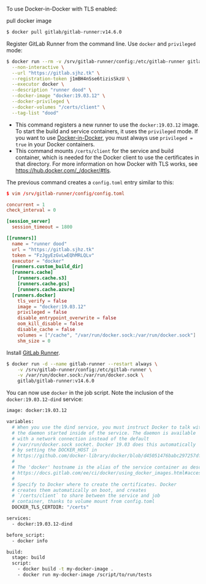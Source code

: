 To use Docker-in-Docker with TLS enabled:

pull docker image

```bash
$ docker pull gitlab/gitlab-runner:v14.6.0
```

Register GitLab Runner from the command line. Use `docker` and `privileged` mode:

```bash
$ docker run --rm -v /srv/gitlab-runner/config:/etc/gitlab-runner gitlab/gitlab-runner:v14.6.0 register \
  --non-interactive \
  --url "https://gitlab.sjhz.tk" \
  --registration-token j1mBH4nSse6tizisSkzU \
  --executor docker \
  --description "runner dood" \
  --docker-image "docker:19.03.12" \
  --docker-privileged \
  --docker-volumes "/certs/client" \
  --tag-list "dood" 
```

- This command registers a new runner to use the `docker:19.03.12` image. To start the build and service containers, it uses the `privileged` mode. If you want to use [Docker-in-Docker](https://www.docker.com/blog/docker-can-now-run-within-docker/), you must always use `privileged = true` in your Docker containers.
- This command mounts `/certs/client` for the service and build container, which is needed for the Docker client to use the certificates in that directory. For more information on how Docker with TLS works, see https://hub.docker.com/_/docker/#tls.

The previous command creates a `config.toml` entry similar to this:

```toml
$ vim /srv/gitlab-runner/config/config.toml

concurrent = 1
check_interval = 0

[session_server]
  session_timeout = 1800

[[runners]]
  name = "runner dood"
  url = "https://gitlab.sjhz.tk"
  token = "FzJgyEzGvLwEQhMRLQLv"
  executor = "docker"
  [runners.custom_build_dir]
  [runners.cache]
    [runners.cache.s3]
    [runners.cache.gcs]
    [runners.cache.azure]
  [runners.docker]
    tls_verify = false
    image = "docker:19.03.12"
    privileged = false
    disable_entrypoint_overwrite = false
    oom_kill_disable = false
    disable_cache = false
    volumes = ["/cache", "/var/run/docker.sock:/var/run/docker.sock"]
    shm_size = 0
```

Install [GitLab Runner](https://docs.gitlab.com/runner/install/).

```bash
$ docker run -d --name gitlab-runner --restart always \
    -v /srv/gitlab-runner/config:/etc/gitlab-runner \
    -v /var/run/docker.sock:/var/run/docker.sock \
    gitlab/gitlab-runner:v14.6.0
```

You can now use `docker` in the job script. Note the inclusion of the `docker:19.03.12-dind` service:

```bash
image: docker:19.03.12

variables:
  # When you use the dind service, you must instruct Docker to talk with
  # the daemon started inside of the service. The daemon is available
  # with a network connection instead of the default
  # /var/run/docker.sock socket. Docker 19.03 does this automatically
  # by setting the DOCKER_HOST in
  # https://github.com/docker-library/docker/blob/d45051476babc297257df490d22cbd806f1b11e4/19.03/docker-entrypoint.sh#L23-L29
  #
  # The 'docker' hostname is the alias of the service container as described at
  # https://docs.gitlab.com/ee/ci/docker/using_docker_images.html#accessing-the-services.
  #
  # Specify to Docker where to create the certificates. Docker
  # creates them automatically on boot, and creates
  # `/certs/client` to share between the service and job
  # container, thanks to volume mount from config.toml
  DOCKER_TLS_CERTDIR: "/certs"

services:
  - docker:19.03.12-dind

before_script:
  - docker info

build:
  stage: build
  script:
    - docker build -t my-docker-image .
    - docker run my-docker-image /script/to/run/tests
```

